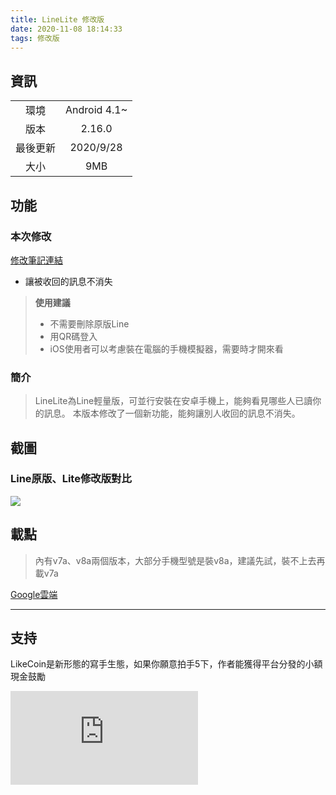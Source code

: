```yaml
---
title: LineLite 修改版
date: 2020-11-08 18:14:33
tags: 修改版
---
```


## 資訊
|||
|:--:|:--:|
|環境|Android 4.1~|
|版本|2.16.0|
|最後更新|2020/9/28|
|大小|9MB|

## 功能
### 本次修改
[修改筆記連結](https://hackmd.io/@sherryyue/SJoKDvWWP#LineLite)
- 讓被收回的訊息不消失

> **使用建議**
> - 不需要刪除原版Line
> - 用QR碼登入
> - iOS使用者可以考慮裝在電腦的手機模擬器，需要時才開來看

### 簡介

> LineLite為Line輕量版，可並行安裝在安卓手機上，能夠看見哪些人已讀你的訊息。
本版本修改了一個新功能，能夠讓別人收回的訊息不消失。

## 截圖

### Line原版、Lite修改版對比
![](https://img1.apk.tw/data/attachment/forum/202008/04/203926hqwrdpuvkufwbu6k.png)

## 載點

> 內有v7a、v8a兩個版本，大部分手機型號是裝v8a，建議先試，裝不上去再載v7a 

[Google雲端](https://drive.google.com/drive/folders/18GC5yYhtbOufarb7ixPkdOPIXh4Yzt4c?usp=sharing)

---

## 支持
LikeCoin是新形態的寫手生態，如果你願意拍手5下，作者能獲得平台分發的小額現金鼓勵


<iframe data-v-b66e9a5a="" src="https://button.like.co/in/embed/sherryyue/button?referrer=https://sherryyuechiu.github.io/blog/2020/11/08/linelite_mod/" frameborder="0" class="lc-margin-top-64 lc-margin-bottom-32 lc-mobile"></iframe>
